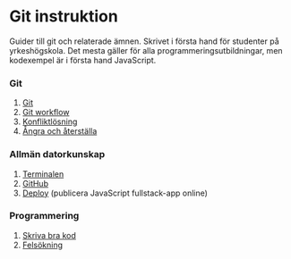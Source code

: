 # Git instruktion
Guider till git och relaterade ämnen. Skrivet i första hand för studenter på yrkeshögskola. Det mesta gäller för alla programmeringsutbildningar, men kodexempel är i första hand JavaScript.

### Git
1. [Git](git.md)
1. [Git workflow](git-workflow.md)
1. [Konfliktlösning](git-merge.md)
1. [Ångra och återställa](git-undo.md)

### Allmän datorkunskap
1. [Terminalen](terminalen.md)
1. [GitHub](github.md)
1. [Deploy](deploy.md) (publicera JavaScript fullstack-app online)

### Programmering
1. [Skriva bra kod](write-good-code.md)
1. [Felsökning](find-errors.md)
